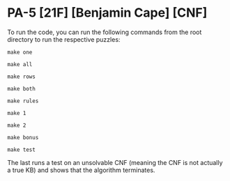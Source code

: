 # PA-5 [21F] [Benjamin Cape] [CNF]

To run the code, you can run the following commands from the root directory to run the respective puzzles:

```
make one

make all

make rows

make both

make rules

make 1

make 2

make bonus

make test
```

The last runs a test on an unsolvable CNF (meaning the CNF is not actually a true KB) and shows that the algorithm terminates.
